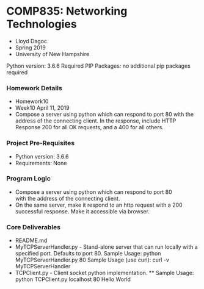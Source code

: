 # COMP835: Networking Technologies
* Lloyd Dagoc
* Spring 2019
* University of New Hampshire

Python version: 3.6.6
Required PIP Packages: no additional pip packages required


### Homework Details
* Homework10
* Week10 April 11, 2019
* Compose a server using python which can respond to port 80 with the address of the connecting client. In the response, include HTTP Response 200 for all OK requests, and a 400 for all others.

### Project Pre-Requisites
* Python version: 3.6.6
* Requirements: None

### Program Logic
* Compose a server using python which can respond to port 80 \
with the address of the connecting client.
* On the same server, make it respond to an http request with a 200 successful response. Make it accessible via browser.

### Core Deliverables
* README.md
* MyTCPServerHandler.py - Stand-alone server that can run locally with a specified port. Defaults to port 80. Sample Usage: python MyTCPServerHandler.py 80 Sample Usage (use curl): curl -v MyTCPServerHandler
* TCPClient.py - Client socket python implementation.
** Sample Usage: python TCPClient.py localhost 80 Hello World
